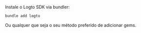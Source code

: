 Instale o Logto SDK via bundler:

```bash
bundle add logto
```

Ou qualquer que seja o seu método preferido de adicionar gems.
